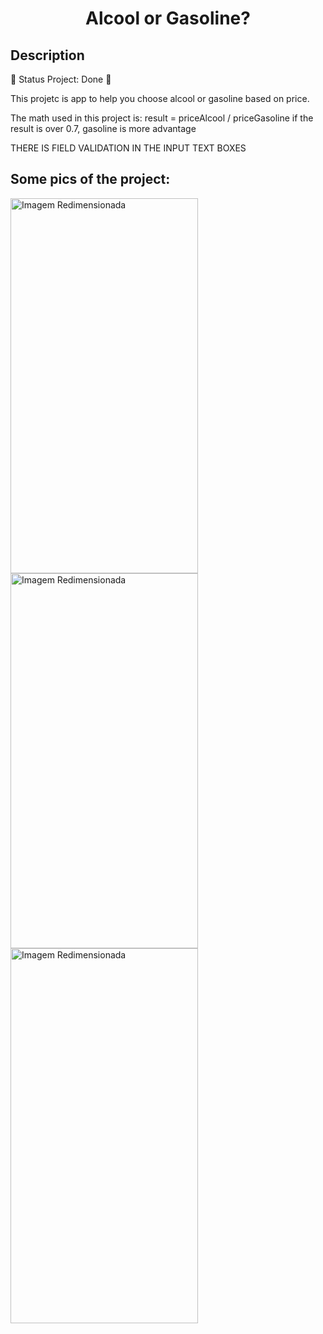  <H1 align="center">Alcool or Gasoline?</H1>

<H2 aling="center">Description</H2>

<p>🚧  Status Project: Done 🚧</p>

<p>This projetc is app to help you choose alcool or gasoline based on price.</p>

<p>The math used in this project is:
result = priceAlcool / priceGasoline
if the result is over 0.7, gasoline is more advantage</p>
<p>THERE IS FIELD VALIDATION IN THE INPUT TEXT BOXES</p>


<h2>Some pics of the project:</h2>

<img src="https://github.com/gitGustavoH/alcoolOrOil/assets/128552810/ca7d465e-a9be-469a-9a6f-2563584abfff" alt="Imagem Redimensionada" align="center" width="300" height="600">
<img src="https://github.com/gitGustavoH/alcoolOrOil/assets/128552810/8ee16e43-ac8b-405d-b070-853a6aa53e0f" alt="Imagem Redimensionada" align="center" width="300" height="600">
<img src="https://github.com/gitGustavoH/alcoolOrOil/assets/128552810/73703146-1097-460e-96a9-efd311d33939" alt="Imagem Redimensionada" align="center" width="300" height="600">
